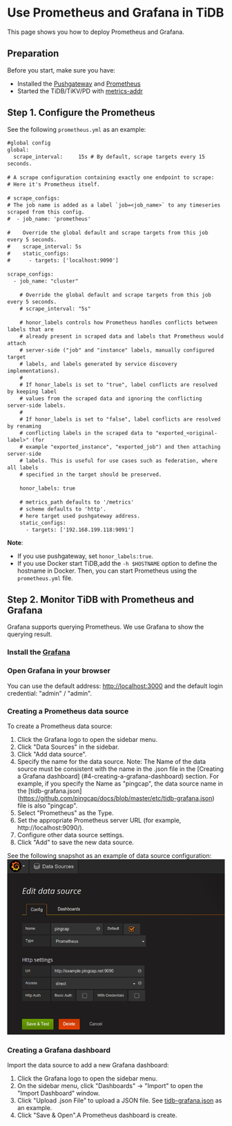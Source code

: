 # Use Prometheus and Grafana in TiDB

This page shows you how to deploy Prometheus and Grafana.  
## Preparation
Before you start, make sure you have: 

+ Installed the [Pushgateway](https://github.com/prometheus/pushgateway) and [Prometheus](https://prometheus.io/docs/introduction/install)
+ Started the TiDB/TiKV/PD with [metrics-addr](https://github.com/pingcap/docs/blob/master/op-guide/configuration.md)

## Step 1. Configure the Prometheus

See the following `prometheus.yml` as an example:

```
#global config
global:
  scrape_interval:     15s # By default, scrape targets every 15 seconds.

# A scrape configuration containing exactly one endpoint to scrape:
# Here it's Prometheus itself.

# scrape_configs:
# The job name is added as a label `job=<job_name>` to any timeseries scraped from this config.
#  - job_name: 'prometheus'

#    Override the global default and scrape targets from this job every 5 seconds.
#    scrape_interval: 5s
#    static_configs:
#      - targets: ['localhost:9090']

scrape_configs:
  - job_name: "cluster"

    # Override the global default and scrape targets from this job every 5 seconds.
    # scrape_interval: "5s"

    # honor_labels controls how Prometheus handles conflicts between labels that are
    # already present in scraped data and labels that Prometheus would attach
    # server-side ("job" and "instance" labels, manually configured target
    # labels, and labels generated by service discovery implementations).
    #
    # If honor_labels is set to "true", label conflicts are resolved by keeping label
    # values from the scraped data and ignoring the conflicting server-side labels.
    #
    # If honor_labels is set to "false", label conflicts are resolved by renaming
    # conflicting labels in the scraped data to "exported_<original-label>" (for
    # example "exported_instance", "exported_job") and then attaching server-side
    # labels. This is useful for use cases such as federation, where all labels
    # specified in the target should be preserved.
    
    honor_labels: true

    # metrics_path defaults to '/metrics'
    # scheme defaults to 'http'.
    # here target used pushgateway address.
    static_configs:
      - targets: ['192.168.199.118:9091'] 

```

**Note**:
 - If you use pushgateway, set `honor_labels:true`.
 - If you use Docker start TiDB,add the `-h $HOSTNAME` option to define the hostname in Docker. Then, you can start Prometheus using the `prometheus.yml` file.


## Step 2. Monitor TiDB with Prometheus and Grafana 

Grafana supports querying Prometheus. We use Grafana to show the querying result.

### Install the [Grafana](http://docs.grafana.org/)

### Open Grafana in your browser

You can use the default address: [http://localhost:3000]() and the default login credential: "admin" / "admin".

### Creating a Prometheus data source

To create a Prometheus data source:

1. Click the Grafana logo to open the sidebar menu.
2. Click "Data Sources" in the sidebar.
3. Click "Add data source".
4. Specify the name for the data source. Note: The Name of the data source must be consistent with the name in the .json file in the [Creating a Grafana dashboard] (#4-creating-a-grafana-dashboard) section. For example, if you specify the Name as "pingcap", the data source name in the [tidb-grafana.json] (https://github.com/pingcap/docs/blob/master/etc/tidb-grafana.json) file is also "pingcap". 
5. Select "Prometheus" as the Type.
6. Set the appropriate Prometheus server URL (for example, http://localhost:9090/).
7. Configure other data source settings.
8. Click "Add" to save the new data source.

See the following snapshot as an example of data source configuration:
![image alt text](datasource.png)    

### Creating a Grafana dashboard

Import the data source to add a new Grafana dashboard:

1. Click the Grafana logo to open the sidebar menu.
2. On the sidebar menu, click "Dashboards" -> "Import" to open the "Import Dashboard" window. 
3. Click "Upload .json File" to upload a JSON file. See [tidb-grafana.json](https://github.com/pingcap/docs/blob/master/etc/tidb-grafana.json) as an example. 
4. Click "Save & Open".A Prometheus dashboard is create.
